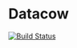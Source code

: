# Datacow

[![Build Status](https://travis-ci.org/oh-my-github/datacow.svg?branch=master)](https://travis-ci.org/oh-my-github/datacow) 
